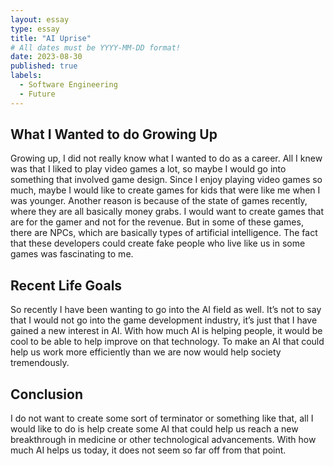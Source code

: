 ```yaml
---
layout: essay
type: essay
title: "AI Uprise"
# All dates must be YYYY-MM-DD format!
date: 2023-08-30
published: true
labels:
  - Software Engineering
  - Future
---
```


## What I Wanted to do Growing Up
Growing up, I did not really know what I wanted to do as a career. All I knew was that I liked to play video games a lot, so maybe I would go into something that involved game design. Since I enjoy playing video games so much, maybe I would like to create games for kids that were like me when I was younger. Another reason is because of the state of games recently, where they are all basically money grabs. I would want to create games that are for the gamer and not for the revenue. But in some of these games, there are NPCs, which are basically types of artificial intelligence. The fact that these developers could create fake people who live like us in some games was fascinating to me. 

## Recent Life Goals
So recently I have been wanting to go into the AI field as well. It’s not to say that I would not go into the game development industry, it’s just that I have gained a new interest in AI. With how much AI is helping people, it would be cool to be able to help improve on that technology. To make an AI that could help us work more efficiently than we are now would help society tremendously. 

## Conclusion
I do not want to create some sort of terminator or something like that, all I would like to do is help create some AI that could help us reach a new breakthrough in medicine or other technological advancements. With how much AI helps us today, it does not seem so far off from that point. 

